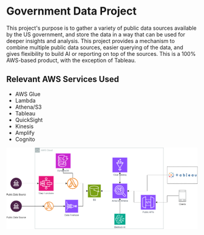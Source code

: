# Government Data Project
 This project's purpose is to gather a variety of public data sources available by the US government, and store the data in a way that can be used for deeper insights and analysis.
 This project provides a mechanism to combine multiple public data sources, easier querying of the data, and gives flexibility to build AI or reporting on top of the sources.
 This is a 100% AWS-based product, with the exception of Tableau.

## Relevant AWS Services Used
- AWS Glue
- Lambda
- Athena/S3
- Tableau
- QuickSight
- Kinesis
- Amplify
- Cognito

![diagram](https://github.com/tal-sabas/aws-projects/blob/master/Government%20Data%20Pipeline/Government%20Data%20Project.png)
